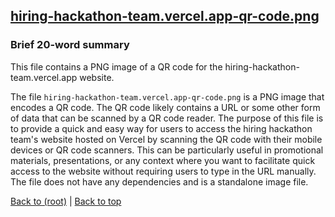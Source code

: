 ## [hiring-hackathon-team.vercel.app-qr-code.png](hiring-hackathon-team.vercel.app-qr-code.png)

### Brief 20-word summary
This file contains a PNG image of a QR code for the hiring-hackathon-team.vercel.app website.

The file `hiring-hackathon-team.vercel.app-qr-code.png` is a PNG image that encodes a QR code. The QR code likely contains a URL or some other form of data that can be scanned by a QR code reader. The purpose of this file is to provide a quick and easy way for users to access the hiring hackathon team's website hosted on Vercel by scanning the QR code with their mobile devices or QR code scanners. This can be particularly useful in promotional materials, presentations, or any context where you want to facilitate quick access to the website without requiring users to type in the URL manually. The file does not have any dependencies and is a standalone image file.

[Back to (root)](#root) | [Back to top](#table-of-contents)

